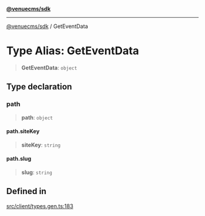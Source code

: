 [**@venuecms/sdk**](../README.md)

***

[@venuecms/sdk](../README.md) / GetEventData

# Type Alias: GetEventData

> **GetEventData**: `object`

## Type declaration

### path

> **path**: `object`

#### path.siteKey

> **siteKey**: `string`

#### path.slug

> **slug**: `string`

## Defined in

[src/client/types.gen.ts:183](https://github.com/venuecms/sdk/blob/a3bf0842ec96c76796c1e38dad50663c7f41ebc3/src/client/types.gen.ts#L183)
